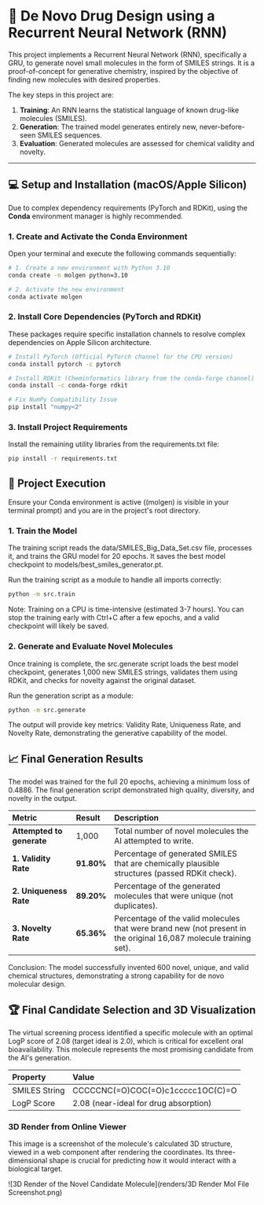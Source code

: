 # 💊 De Novo Drug Design using a Recurrent Neural Network (RNN)

This project implements a Recurrent Neural Network (RNN), specifically a GRU, to generate novel small molecules in the form of SMILES strings. It is a proof-of-concept for generative chemistry, inspired by the objective of finding new molecules with desired properties.

The key steps in this project are:
1. **Training**: An RNN learns the statistical language of known drug-like molecules (SMILES).
2. **Generation**: The trained model generates entirely new, never-before-seen SMILES sequences.
3. **Evaluation**: Generated molecules are assessed for chemical validity and novelty.

---

## 💻 Setup and Installation (macOS/Apple Silicon)

Due to complex dependency requirements (PyTorch and RDKit), using the **Conda** environment manager is highly recommended.

### 1. Create and Activate the Conda Environment

Open your terminal and execute the following commands sequentially:

```bash
# 1. Create a new environment with Python 3.10
conda create -n molgen python=3.10

# 2. Activate the new environment
conda activate molgen
```
### 2. Install Core Dependencies (PyTorch and RDKit)

These packages require specific installation channels to resolve complex dependencies on Apple Silicon architecture.

```bash
# Install PyTorch (Official PyTorch channel for the CPU version)
conda install pytorch -c pytorch

# Install RDKit (Cheminformatics library from the conda-forge channel)
conda install -c conda-forge rdkit

# Fix NumPy Compatibility Issue
pip install "numpy<2"
```
### 3. Install Project Requirements

Install the remaining utility libraries from the requirements.txt file:
```bash
pip install -r requirements.txt
```

## 🏃 Project Execution
Ensure your Conda environment is active ((molgen) is visible in your terminal prompt) and you are in the project's root directory.

### 1. Train the Model

The training script reads the data/SMILES_Big_Data_Set.csv file, processes it, and trains the GRU model for 20 epochs. It saves the best model checkpoint to models/best_smiles_generator.pt.

Run the training script as a module to handle all imports correctly:
```bash
python -m src.train
```
Note: Training on a CPU is time-intensive (estimated 3-7 hours). You can stop the training early with Ctrl+C after a few epochs, and a valid checkpoint will likely be saved.

### 2. Generate and Evaluate Novel Molecules

Once training is complete, the src.generate script loads the best model checkpoint, generates 1,000 new SMILES strings, validates them using RDKit, and checks for novelty against the original dataset.

Run the generation script as a module:
```bash
python -m src.generate
```
The output will provide key metrics: Validity Rate, Uniqueness Rate, and Novelty Rate, demonstrating the generative capability of the model.

## 📈 Final Generation Results
The model was trained for the full 20 epochs, achieving a minimum loss of 0.4886. The final generation script demonstrated high quality, diversity, and novelty in the output.

| Metric | Result | Description |
| :--- | :--- | :--- |
| **Attempted to generate** | 1,000 | Total number of novel molecules the AI attempted to write. |
| **1. Validity Rate** | **91.80%** | Percentage of generated SMILES that are chemically plausible structures (passed RDKit check). |
| **2. Uniqueness Rate** | **89.20%** | Percentage of the generated molecules that were unique (not duplicates). |
| **3. Novelty Rate** | **65.36%** | Percentage of the valid molecules that were brand new (not present in the original 16,087 molecule training set). |

Conclusion: The model successfully invented 600 novel, unique, and valid chemical structures, demonstrating a strong capability for de novo molecular design.

## 🏆 Final Candidate Selection and 3D Visualization
The virtual screening process identified a specific molecule with an optimal LogP score of 2.08 (target ideal is 2.0), which is critical for excellent oral bioavailability. This molecule represents the most promising candidate from the AI's generation.

| Property | Value |
| :-- | :-- |
| SMILES String | CCCCCNC(=O)COC(=O)c1ccccc1OC(C)=O |
| LogP Score | 2.08 (near-ideal for drug absorption) |

### 3D Render from Online Viewer

This image is a screenshot of the molecule's calculated 3D structure, viewed in a web component after rendering the coordinates. Its three-dimensional shape is crucial for predicting how it would interact with a biological target.

![3D Render of the Novel Candidate Molecule](renders/3D Render Mol File Screenshot.png)